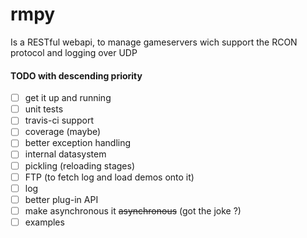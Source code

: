 # rmpy
Is a RESTful webapi, to manage gameservers wich support the RCON protocol and logging over UDP

#### TODO with descending priority
  - [ ] get it up and running
  - [ ] unit tests
   - [ ] travis-ci support
   - [ ] coverage (maybe)
  - [ ] better exception handling
  - [ ] internal datasystem
   - [ ] pickling (reloading stages)
   - [ ] FTP (to fetch log and load demos onto it)
   - [ ] log 
  - [ ] better plug-in API
  - [ ] make asynchronous it ~~asynchronous~~ (got the joke ?)
  - [ ] examples
